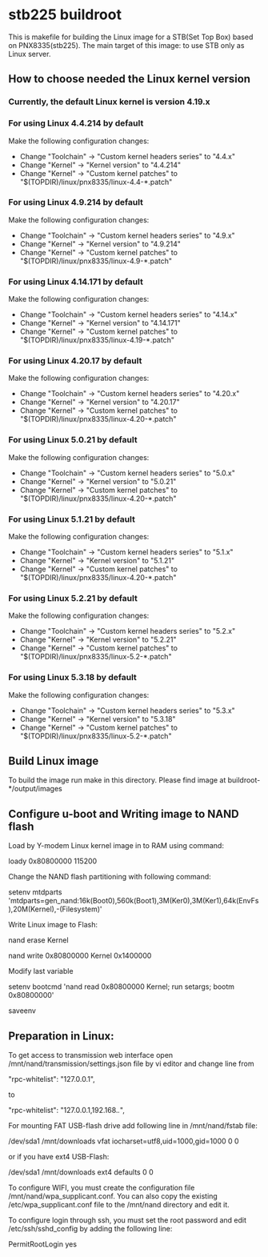 # stb225 buildroot
This is makefile for building the Linux image for a STB(Set Top Box) based on PNX8335(stb225).
The main target of this image: to use STB only as Linux server.

## How to choose needed the Linux kernel version

### Currently, the default Linux kernel is version 4.19.x

### For using Linux 4.4.214 by default
Make the following configuration changes:
* Change "Toolchain" -> "Custom kernel headers series" to "4.4.x"
* Change "Kernel" -> "Kernel version" to "4.4.214"
* Change "Kernel" -> "Custom kernel patches" to "$(TOPDIR)/linux/pnx8335/linux-4.4-*.patch"

### For using Linux 4.9.214 by default
Make the following configuration changes:
* Change "Toolchain" -> "Custom kernel headers series" to "4.9.x"
* Change "Kernel" -> "Kernel version" to "4.9.214"
* Change "Kernel" -> "Custom kernel patches" to "$(TOPDIR)/linux/pnx8335/linux-4.9-*.patch"

### For using Linux 4.14.171 by default
Make the following configuration changes:
* Change "Toolchain" -> "Custom kernel headers series" to "4.14.x"
* Change "Kernel" -> "Kernel version" to "4.14.171"
* Change "Kernel" -> "Custom kernel patches" to "$(TOPDIR)/linux/pnx8335/linux-4.19-*.patch"

### For using Linux 4.20.17 by default
Make the following configuration changes:
* Change "Toolchain" -> "Custom kernel headers series" to "4.20.x"
* Change "Kernel" -> "Kernel version" to "4.20.17"
* Change "Kernel" -> "Custom kernel patches" to "$(TOPDIR)/linux/pnx8335/linux-4.20-*.patch"

### For using Linux 5.0.21 by default
Make the following configuration changes:
* Change "Toolchain" -> "Custom kernel headers series" to "5.0.x"
* Change "Kernel" -> "Kernel version" to "5.0.21"
* Change "Kernel" -> "Custom kernel patches" to "$(TOPDIR)/linux/pnx8335/linux-4.20-*.patch"

### For using Linux 5.1.21 by default
Make the following configuration changes:
* Change "Toolchain" -> "Custom kernel headers series" to "5.1.x"
* Change "Kernel" -> "Kernel version" to "5.1.21"
* Change "Kernel" -> "Custom kernel patches" to "$(TOPDIR)/linux/pnx8335/linux-4.20-*.patch"

### For using Linux 5.2.21 by default
Make the following configuration changes:
* Change "Toolchain" -> "Custom kernel headers series" to "5.2.x"
* Change "Kernel" -> "Kernel version" to "5.2.21"
* Change "Kernel" -> "Custom kernel patches" to "$(TOPDIR)/linux/pnx8335/linux-5.2-*.patch"

### For using Linux 5.3.18 by default
Make the following configuration changes:
* Change "Toolchain" -> "Custom kernel headers series" to "5.3.x"
* Change "Kernel" -> "Kernel version" to "5.3.18"
* Change "Kernel" -> "Custom kernel patches" to "$(TOPDIR)/linux/pnx8335/linux-5.2-*.patch"

## Build Linux image
To build the image run make in this directory.
Please find image at buildroot-*/output/images

## Configure u-boot and Writing image to NAND flash
Load by Y-modem Linux kernel image in to RAM using command:

loady 0x80800000 115200

Change the NAND flash partitioning with following command:

setenv mtdparts 'mtdparts=gen_nand:16k(Boot0),560k(Boot1),3M(Ker0),3M(Ker1),64k(EnvFs),20M(Kernel),-(Filesystem)'

Write Linux image to Flash:

nand erase Kernel

nand write 0x80800000 Kernel 0x1400000

Modify last variable

setenv bootcmd 'nand read 0x80800000 Kernel; run setargs; bootm 0x80800000'

saveenv

## Preparation in Linux:
To get access to transmission web interface open /mnt/nand/transmission/settings.json file by vi editor
and change line from

"rpc-whitelist": "127.0.0.1",

to

"rpc-whitelist": "127.0.0.1,192.168.*.*",

For mounting FAT USB-flash drive add following line in /mnt/nand/fstab file:

/dev/sda1 /mnt/downloads   vfat  iocharset=utf8,uid=1000,gid=1000 0 0

or if you have ext4 USB-Flash:

/dev/sda1 /mnt/downloads   ext4  defaults 0 0

To configure WIFI, you must create the configuration file /mnt/nand/wpa_supplicant.conf.
You can also copy the existing /etc/wpa_supplicant.conf file to the /mnt/nand directory and edit it.

To configure login through ssh, you must set the root password and edit /etc/ssh/sshd_config by adding the following line:

PermitRootLogin yes
